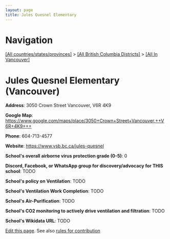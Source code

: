 ```yaml
---
layout: page
title: Jules Quesnel Elementary
---
```

# Navigation

[[All countries/states/provinces]](../../..) > [[All British Columbia Districts]](../..) > [[All In Vancouver]](..)

# Jules Quesnel Elementary (Vancouver)

**Address**: 3050 Crown Street Vancouver,  V6R 4K9

**Google Map**: <https://www.google.com/maps/place/3050+Crown+Street+Vancouver,++V6R+4K9+++>

**Phone**: 604-713-4577

**Website**: <https://www.vsb.bc.ca/jules-quesnel>

**School's overall airborne virus protection grade (0-5)**: 0

**Discord, Facebook, or WhatsApp group for discovery/advocacy for THIS school**: TODO

**School's policy on Ventilation**: TODO

**School's Ventilation Work Completion**: TODO

**School's Air-Purification**: TODO

**School's CO2 monitoring to actively drive ventilation and filtration**: TODO

**School's Wikidata URL**: TODO


[Edit this page](https://github.com/ventilate-schools/BC/edit/main/././Vancouver/Jules_Quesnel_Elementary.md). See also [rules for contribution](../../../contribution-rules/)
